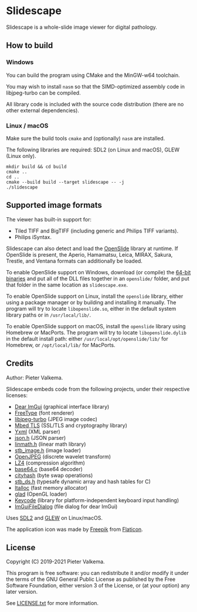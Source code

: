 # Slidescape

Slidescape is a whole-slide image viewer for digital pathology.

## How to build

### Windows
You can build the program using CMake and the MinGW-w64 toolchain.

You may wish to install `nasm` so that the SIMD-optimized assembly code in libjpeg-turbo can be compiled.

All library code is included with the source code distribution (there are no other external dependencies).

### Linux / macOS

Make sure the build tools `cmake` and (optionally) `nasm` are installed.

The following libraries are required: SDL2 (on Linux and macOS), GLEW (Linux only).
```
mkdir build && cd build
cmake ..
cd ..
cmake --build build --target slidescape -- -j
./slidescape
```


## Supported image formats

The viewer has built-in support for:
* Tiled TIFF and BigTIFF (including generic and Philips TIFF variants).
* Philips iSyntax.

Slidescape can also detect and load the [OpenSlide](https://github.com/openslide/openslide) library at runtime. 
If OpenSlide is present, the Aperio, Hamamatsu, Leica, MIRAX, Sakura, Trestle, and Ventana formats can additionally be loaded.

To enable OpenSlide support on Windows, download (or compile) the [64-bit binaries](https://openslide.org/download/) 
and put all of the DLL files together in an `openslide/` folder, and put that folder in the same location as `slidescape.exe`.

To enable OpenSlide support on Linux, install the `openslide` library, either using a package manager or 
by building and installing it manually. The program will try to locate `libopenslide.so`, either in the 
default system library paths or in `/usr/local/lib/`.

To enable OpenSlide support on macOS, install the `openslide` library using Homebrew or MacPorts.
The program will try to locate `libopenslide.dylib` in the default install path: either `/usr/local/opt/openslide/lib/` for
Homebrew, or `/opt/local/lib/` for MacPorts.

## Credits

Author: Pieter Valkema.

Slidescape embeds code from the following projects, under their respective licenses:
* [Dear ImGui](https://github.com/ocornut/imgui) (graphical interface library)
* [FreeType](https://www.freetype.org/index.html) (font renderer)
* [libjpeg-turbo](https://github.com/libjpeg-turbo/libjpeg-turbo) (JPEG image codec)
* [Mbed TLS](https://github.com/ARMmbed/mbedtls) (SSL/TLS and cryptography library)
* [Yxml](https://dev.yorhel.nl/yxml) (XML parser)
* [json.h](https://github.com/sheredom/json.h) (JSON parser)
* [linmath.h](https://github.com/datenwolf/linmath.h) (linear math library)
* [stb_image.h](https://github.com/nothings/stb) (image loader)
* [OpenJPEG](https://github.com/uclouvain/openjpeg) (discrete wavelet transform)
* [LZ4](https://github.com/lz4/lz4) (compression algorithm)
* [base64.c](http://web.mit.edu/freebsd/head/contrib/wpa/src/utils/base64.c) (base64 decoder)
* [cityhash](https://github.com/google/cityhash/blob/8af9b8c2b889d80c22d6bc26ba0df1afb79a30db/src/city.cc#L50) (byte swap operations)
* [stb_ds.h](https://github.com/nothings/stb/blob/master/stb_ds.h) (typesafe dynamic array and hash tables for C)
* [ltalloc](https://github.com/r-lyeh-archived/ltalloc) (fast memory allocator)
* [glad](https://github.com/Dav1dde/glad) (OpenGL loader)
* [Keycode](https://github.com/depp/keycode) (library for platform-independent keyboard input handling)
* [ImGuiFileDialog](https://github.com/aiekick/ImGuiFileDialog) (file dialog for dear ImGui)

Uses [SDL2](https://www.libsdl.org/download-2.0.php) and [GLEW](http://glew.sourceforge.net/) on Linux/macOS.

The application icon was made by [Freepik](https://www.flaticon.com/authors/freepik) from [Flaticon](https://www.flaticon.com/).

## License

Copyright (C) 2019-2021 Pieter Valkema. 

This program is free software: you can redistribute it and/or modify 
it under the terms of the GNU General Public License as published by
the Free Software Foundation, either version 3 of the License, or
(at your option) any later version.

See [LICENSE.txt](https://github.com/amspath/slideviewer/blob/master/LICENSE.txt) for more information.